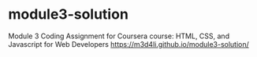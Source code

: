 # module3-solution
Module 3 Coding Assignment for
Coursera course: HTML, CSS, and Javascript for Web Developers
https://m3d4li.github.io/module3-solution/
